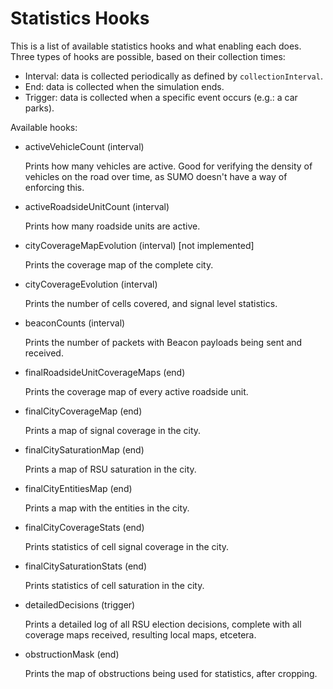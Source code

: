 Statistics Hooks
================
This is a list of available statistics hooks and what enabling each does. Three types of hooks are possible, based on their collection times:

- Interval: data is collected periodically as defined by `collectionInterval`.
- End: data is collected when the simulation ends.
- Trigger: data is collected when a specific event occurs (e.g.: a car parks).


Available hooks:

* activeVehicleCount (interval)

  Prints how many vehicles are active. Good for verifying the density of vehicles on the road over time, as SUMO doesn't have a way of enforcing this.


* activeRoadsideUnitCount (interval)

  Prints how many roadside units are active.


* cityCoverageMapEvolution (interval) [not implemented]

  Prints the coverage map of the complete city.


* cityCoverageEvolution (interval)

  Prints the number of cells covered, and signal level statistics.


* beaconCounts (interval)

  Prints the number of packets with Beacon payloads being sent and received.


* finalRoadsideUnitCoverageMaps (end)

  Prints the coverage map of every active roadside unit.


* finalCityCoverageMap (end)

  Prints a map of signal coverage in the city.


* finalCitySaturationMap (end)

  Prints a map of RSU saturation in the city.


* finalCityEntitiesMap (end)

  Prints a map with the entities in the city.


* finalCityCoverageStats (end)

  Prints statistics of cell signal coverage in the city.


* finalCitySaturationStats (end)

  Prints statistics of cell saturation in the city.


* detailedDecisions (trigger)

  Prints a detailed log of all RSU election decisions, complete with all coverage maps received, resulting local maps, etcetera.


* obstructionMask (end)

  Prints the map of obstructions being used for statistics, after cropping.


